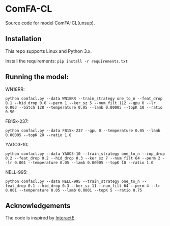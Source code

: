 # ComFA-CL
Source code for model ComFA-CL(unsup).

## Installation

This repo supports Linux and Python 3.x.

Install the requirements: `pip install -r requirements.txt`

## Running the model:
WN18RR:
```
python comfacl.py --data WN18RR --train_strategy one_to_n --feat_drop 0.1 --hid_drop 0.6 --perm 1 --ker_sz 5 --num_filt 112 --gpu 0 --lr 0.003 --batch 128 --temperature 0.05 --lamb 0.00005 --topK 10 --ratio 0.50
```

FB15k-237:
```
python comfacl.py --data FB15k-237 --gpu 0 --temperature 0.05 --lamb 0.00005 --topK 20 --ratio 1.0
```

YAGO3-10:
```
python comfacl.py --data YAGO3-10 --train_strategy one_to_n --inp_drop 0.2 --feat_drop 0.2 --hid_drop 0.3 --ker_sz 7 --num_filt 64 --perm 2 --lr 0.001 --temperature 0.05 --lamb 0.00005 --topK 10 --ratio 1.0
```

NELL-995:
```
python comfacl.py --data NELL-995 --train_strategy one_to_n --feat_drop 0.1 --hid_drop 0.3 --ker_sz 11 --num_filt 64 --perm 4 --lr 0.001 --temperature 0.05 --lamb 0.0001 --topK 5 --ratio 0.75
```

## Acknowledgements
The code is inspired by [InteractE](https://github.com/malllabiisc/InteractE).
